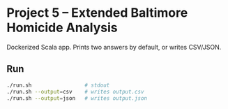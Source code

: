 # Project 5 – Extended Baltimore Homicide Analysis

Dockerized Scala app. Prints two answers by default, or writes CSV/JSON.

## Run
```bash
./run.sh                 # stdout
./run.sh --output=csv    # writes output.csv
./run.sh --output=json   # writes output.json
